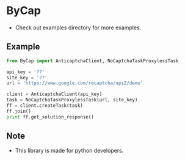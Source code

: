 # ByCap
- Check out examples directory for more examples.

## Example
```py
from ByCap import AnticaptchaClient, NoCaptchaTaskProxylessTask

api_key = '??'
site_key = '??'
url = 'https://www.google.com/recaptcha/api2/demo'

client = AnticaptchaClient(api_key)
task = NoCaptchaTaskProxylessTask(url, site_key)
ff = client.createTask(task)
ff.join()
print ff.get_solution_response()
```


## Note
- This library is made for python developers.
